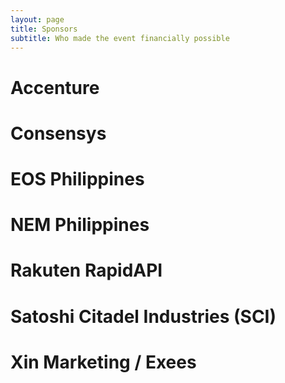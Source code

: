```yaml
---
layout: page
title: Sponsors
subtitle: Who made the event financially possible
---
```


# Accenture

# Consensys

# EOS Philippines

# NEM Philippines

# Rakuten RapidAPI

# Satoshi Citadel Industries (SCI)

# Xin Marketing / Exees
